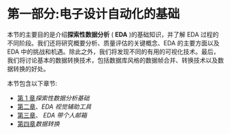 # 第一部分:电子设计自动化的基础

本节的主要目的是介绍**探索性数据分析** ( **EDA** )的基础知识，并了解 EDA 过程的不同阶段。我们还将研究概要分析、质量评估的关键概念、EDA 的主要方面以及 EDA 中的挑战和机遇。除此之外，我们将发现不同的有用的可视化技术。最后，我们将讨论基本的数据转换技术，包括数据库风格的数据帧合并、转换技术以及数据转换的好处。

本节包含以下章节:

*   [第 1 章](01.html)*探索性数据分析基础*
*   [第二章](02.html)、*EDA 视觉辅助工具*
*   [第三章](03.html)、 *EDA 带个人邮箱*
*   [第四章](04.html)*数据转换*